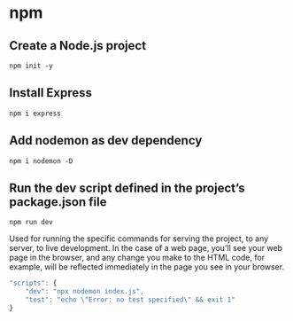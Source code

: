 # npm

## Create a Node.js project
`npm init -y`  

## Install Express  
`npm i express`

## Add nodemon as dev dependency
`npm i nodemon -D`  

## Run the dev script defined in the project’s package.json file
`npm run dev`  

Used for running the specific commands for serving the project, to any server, to live development. In the case of a web page, you'll see your web page in the browser, and any change you make to the HTML code, for example, will be reflected immediately in the page you see in your browser.  

```js
"scripts": {
    "dev": "npx nodemon index.js",
    "test": "echo \"Error: no test specified\" && exit 1"
}
```